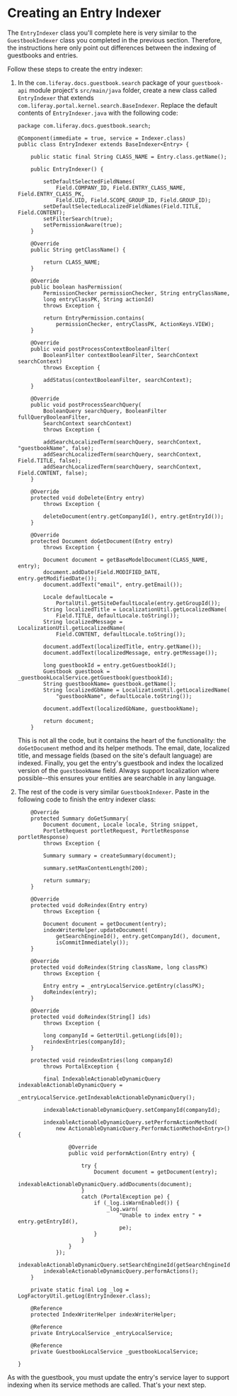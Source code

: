 # Creating an Entry Indexer [](id=creating-an-entry-indexer)

The `EntryIndexer` class you'll complete here is very similar to the 
`GuestbookIndexer` class you completed in the previous section. Therefore, the 
instructions here only point out differences between the indexing of guestbooks 
and entries. 

Follow these steps to create the entry indexer:

1.  In the `com.liferay.docs.guestbook.search` package of your `guestbook-api`
    module project's `src/main/java` folder, create a new class called
    `EntryIndexer` that extends
    `com.liferay.portal.kernel.search.BaseIndexer`. Replace the default contents
    of `EntryIndexer.java` with the following code:

        package com.liferay.docs.guestbook.search;

        @Component(immediate = true, service = Indexer.class)
        public class EntryIndexer extends BaseIndexer<Entry> {

            public static final String CLASS_NAME = Entry.class.getName();

            public EntryIndexer() {

                setDefaultSelectedFieldNames(
                    Field.COMPANY_ID, Field.ENTRY_CLASS_NAME, Field.ENTRY_CLASS_PK,
                    Field.UID, Field.SCOPE_GROUP_ID, Field.GROUP_ID);
                setDefaultSelectedLocalizedFieldNames(Field.TITLE, Field.CONTENT);
                setFilterSearch(true);
                setPermissionAware(true);
            }

            @Override
            public String getClassName() {

                return CLASS_NAME;
            }

            @Override
            public boolean hasPermission(
                PermissionChecker permissionChecker, String entryClassName,
                long entryClassPK, String actionId)
                throws Exception {

                return EntryPermission.contains(
                    permissionChecker, entryClassPK, ActionKeys.VIEW);
            }

            @Override
            public void postProcessContextBooleanFilter(
                BooleanFilter contextBooleanFilter, SearchContext searchContext)
                throws Exception {

                addStatus(contextBooleanFilter, searchContext);
            }

            @Override
            public void postProcessSearchQuery(
                BooleanQuery searchQuery, BooleanFilter fullQueryBooleanFilter,
                SearchContext searchContext)
                throws Exception {

                addSearchLocalizedTerm(searchQuery, searchContext, "guestbookName", false);
                addSearchLocalizedTerm(searchQuery, searchContext, Field.TITLE, false);
                addSearchLocalizedTerm(searchQuery, searchContext, Field.CONTENT, false);
            }

            @Override
            protected void doDelete(Entry entry)
                throws Exception {

                deleteDocument(entry.getCompanyId(), entry.getEntryId());
            }

            @Override
            protected Document doGetDocument(Entry entry)
                throws Exception {

                Document document = getBaseModelDocument(CLASS_NAME, entry);
                document.addDate(Field.MODIFIED_DATE, entry.getModifiedDate());
                document.addText("email", entry.getEmail());

                Locale defaultLocale =
                    PortalUtil.getSiteDefaultLocale(entry.getGroupId());
                String localizedTitle = LocalizationUtil.getLocalizedName(
                    Field.TITLE, defaultLocale.toString());
                String localizedMessage = LocalizationUtil.getLocalizedName(
                    Field.CONTENT, defaultLocale.toString());

                document.addText(localizedTitle, entry.getName());
                document.addText(localizedMessage, entry.getMessage());

                long guestbookId = entry.getGuestbookId();
                Guestbook guestbook = _guestbookLocalService.getGuestbook(guestbookId);
                String guestbookName= guestbook.getName();
                String localizedGbName = LocalizationUtil.getLocalizedName(
                    "guestbookName", defaultLocale.toString());

                document.addText(localizedGbName, guestbookName);

                return document;
            }

    This is not all the code, but it contains the heart of the functionality: 
    the `doGetDocument` method and its helper methods. The email, date, 
    localized title, and message fields (based on the site's default language) 
    are indexed. Finally, you get the entry's guestbook and index the localized 
    version of the `guestbookName` field. Always support localization where 
    possible--this ensures your entities are searchable in any language. 

2.  The rest of the code is very similar `GuestbookIndexer`. Paste in the 
    following code to finish the entry indexer class: 

            @Override
            protected Summary doGetSummary(
                Document document, Locale locale, String snippet,
                PortletRequest portletRequest, PortletResponse portletResponse)
                throws Exception {

                Summary summary = createSummary(document);

                summary.setMaxContentLength(200);

                return summary;
            }

            @Override
            protected void doReindex(Entry entry)
                throws Exception {

                Document document = getDocument(entry);
                indexWriterHelper.updateDocument(
                    getSearchEngineId(), entry.getCompanyId(), document,
                    isCommitImmediately());
            }

            @Override
            protected void doReindex(String className, long classPK)
                throws Exception {

                Entry entry = _entryLocalService.getEntry(classPK);
                doReindex(entry);
            }

            @Override
            protected void doReindex(String[] ids)
                throws Exception {

                long companyId = GetterUtil.getLong(ids[0]);
                reindexEntries(companyId);
            }

            protected void reindexEntries(long companyId)
                throws PortalException {

                final IndexableActionableDynamicQuery indexableActionableDynamicQuery =
                    _entryLocalService.getIndexableActionableDynamicQuery();

                indexableActionableDynamicQuery.setCompanyId(companyId);

                indexableActionableDynamicQuery.setPerformActionMethod(
                    new ActionableDynamicQuery.PerformActionMethod<Entry>() {

                        @Override
                        public void performAction(Entry entry) {

                            try {
                                Document document = getDocument(entry);
                                indexableActionableDynamicQuery.addDocuments(document);
                            }
                            catch (PortalException pe) {
                                if (_log.isWarnEnabled()) {
                                    _log.warn(
                                        "Unable to index entry " + entry.getEntryId(),
                                        pe);
                                }
                            }
                        }
                    });
                indexableActionableDynamicQuery.setSearchEngineId(getSearchEngineId());
                indexableActionableDynamicQuery.performActions();
            }

            private static final Log _log = LogFactoryUtil.getLog(EntryIndexer.class);

            @Reference
            protected IndexWriterHelper indexWriterHelper;

            @Reference
            private EntryLocalService _entryLocalService;

            @Reference
            private GuestbookLocalService _guestbookLocalService;

        }

As with the guestbook, you must update the entry's service layer to support
indexing when its service methods are called. That's your next step. 

